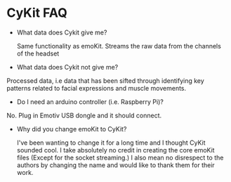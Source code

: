 CyKit FAQ
==========

* What data does Cykit give me?
  
  Same functionality as emoKit.
  Streams the raw data from the channels of the headset

* What data does Cykit not give me?

 Processed data, i.e data that has been sifted through identifying
  key patterns related to facial expressions and muscle movements.

* Do I need an arduino controller (i.e. Raspberry Pi)?

 No. Plug in Emotiv USB dongle and it should connect.

* Why did you change emoKit to CyKit?
  
   I've been wanting to change it for a long time and I thought
   CyKit sounded cool. I take absolutely no credit in creating the core 
   emoKit files (Except for the socket streaming.) I also mean no
   disrespect to the authors by changing the name and would like to 
   thank them for their work.
